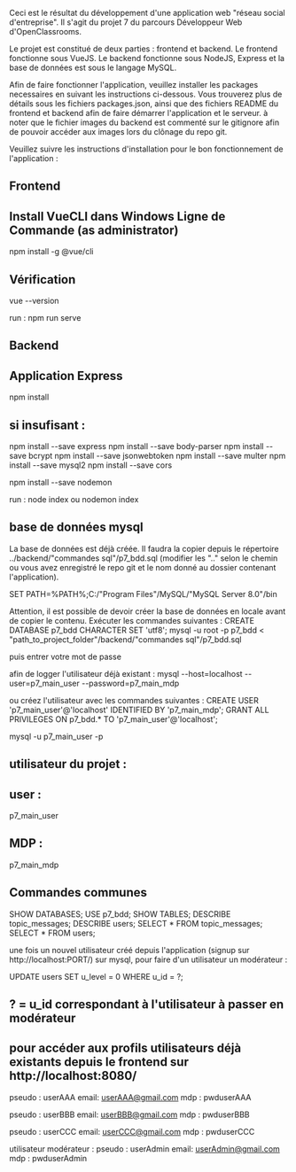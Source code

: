 Ceci est le résultat du développement d'une application web "réseau social d'entreprise".
Il s'agit du projet 7 du parcours Développeur Web d'OpenClassrooms.

Le projet est constitué de deux parties : frontend et backend.
Le frontend fonctionne sous VueJS.
Le backend fonctionne sous NodeJS, Express et la base de données est sous le langage MySQL.

Afin de faire fonctionner l'application, veuillez installer les packages necessaires en suivant les instructions ci-dessous.
Vous trouverez plus de détails sous les fichiers packages.json, ainsi que des fichiers README du frontend et backend afin de faire démarrer l'application et le serveur.
à noter que le fichier images du backend est commenté sur le gitignore afin de pouvoir accéder aux images lors du clônage du repo git.

Veuillez suivre les instructions d'installation pour le bon fonctionnement de l'application :

## Frontend
## Install VueCLI dans Windows Ligne de Commande (as administrator)
npm install -g @vue/cli
## Vérification
vue --version

run :
npm run serve

## Backend
## Application Express
npm install

## si insufisant :
npm install --save express
npm install --save body-parser
npm install --save bcrypt
npm install --save jsonwebtoken
npm install --save multer
npm install --save mysql2
npm install --save cors

npm install --save nodemon

run :
node index 
ou
nodemon index
## base de données mysql
La base de données est déjà créée.
Il faudra la copier depuis le répertoire ../backend/"commandes sql"/p7_bdd.sql
(modifier les ".." selon le chemin ou vous avez enregistré le repo git et le nom donné au dossier contenant l'application).

SET PATH=%PATH%;C:/"Program Files"/MySQL/"MySQL Server 8.0"/bin

Attention, il est possible de devoir créer la base de données en locale avant de copier le contenu. Exécuter les commandes suivantes :
CREATE DATABASE p7_bdd CHARACTER SET 'utf8';
mysql -u root -p p7_bdd < "path_to_project_folder"/backend/"commandes sql"/p7_bdd.sql

puis entrer votre mot de passe

afin de logger l'utilisateur déjà existant : 
mysql --host=localhost --user=p7_main_user --password=p7_main_mdp

ou créez l'utilisateur avec les commandes suivantes :
CREATE USER 'p7_main_user'@'localhost' IDENTIFIED BY 'p7_main_mdp';
GRANT ALL PRIVILEGES ON p7_bdd.* TO 'p7_main_user'@'localhost';

mysql -u p7_main_user -p

## utilisateur du projet :
## user :
p7_main_user
## MDP :
p7_main_mdp

## Commandes communes
SHOW DATABASES;
USE p7_bdd;
SHOW TABLES;
DESCRIBE topic_messages;
DESCRIBE users;
SELECT * FROM topic_messages;
SELECT * FROM users;

une fois un nouvel utilisateur créé depuis l'application (signup sur http://localhost:PORT/)
sur mysql, pour faire d'un utilisateur un modérateur :

UPDATE users SET u_level = 0 WHERE u_id = ?; 
## ? = u_id correspondant à l'utilisateur à passer en modérateur

## pour accéder aux profils utilisateurs déjà existants depuis le frontend sur http://localhost:8080/
pseudo : userAAA
email: userAAA@gmail.com
mdp : pwduserAAA

pseudo : userBBB
email: userBBB@gmail.com
mdp : pwduserBBB

pseudo : userCCC
email: userCCC@gmail.com
mdp : pwduserCCC

utilisateur modérateur :
pseudo : userAdmin
email: userAdmin@gmail.com
mdp : pwduserAdmin